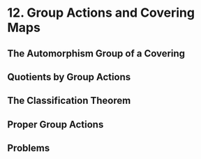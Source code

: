 # 12. Group Actions and Covering Maps
## The Automorphism Group of a Covering
## Quotients by Group Actions
## The Classification Theorem
## Proper Group Actions
## Problems
